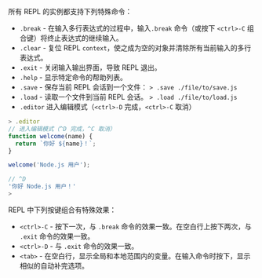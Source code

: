
所有 REPL 的实例都支持下列特殊命令：

* `.break` - 在输入多行表达式的过程中，输入`.break` 命令（或按下 `<ctrl>-C` 组合键）将终止表达式的继续输入。
* `.clear` - 复位 REPL `context`，使之成为空的对象并清除所有当前输入的多行表达式。
* `.exit` - 关闭输入输出界面，导致 REPL 退出。
* `.help` - 显示特定命令的帮助列表。
* `.save` - 保存当前 REPL 会话到一个文件：
  `> .save ./file/to/save.js`
* `.load` - 读取一个文件到当前 REPL 会话。
  `> .load ./file/to/load.js`
* `.editor` 进入编辑模式（`<ctrl>-D` 完成，`<ctrl>-C` 取消）

```js
> .editor
// 进入编辑模式（^D 完成，^C 取消）
function welcome(name) {
  return `你好 ${name}！`;
}

welcome('Node.js 用户');

// ^D
'你好 Node.js 用户！'
>
```

REPL 中下列按键组合有特殊效果：

* `<ctrl>-C` - 按下一次，与 `.break` 命令的效果一致。在空白行上按下两次，与 `.exit` 命令的效果一致。
* `<ctrl>-D` - 与 `.exit` 命令的效果一致。
* `<tab>` - 在空白行，显示全局和本地范围内的变量。在输入命令时按下，显示相似的自动补完选项。

